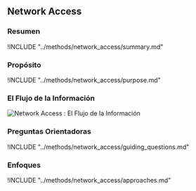 ## Network Access

### Resumen

!INCLUDE "../methods/network_access/summary.md"

### Propósito 

!INCLUDE "../methods/network_access/purpose.md"

### El Flujo de la Información
![Network Access : El Flujo de la Información](images/info_flows/network_access.svg)

### Preguntas Orientadoras

!INCLUDE "../methods/network_access/guiding_questions.md"

### Enfoques

!INCLUDE "../methods/network_access/approaches.md"

